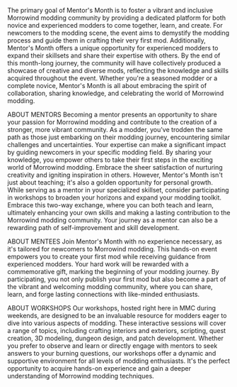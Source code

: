 
The primary goal of Mentor's Month is to foster a vibrant and inclusive Morrowind modding community by providing a dedicated platform for both novice and experienced modders to come together, learn, and create. For newcomers to the modding scene, the event aims to demystify the modding process and guide them in crafting their very first mod. Additionally, Mentor's Month offers a unique opportunity for experienced modders to expand their skillsets and share their expertise with others. By the end of this month-long journey, the community will have collectively produced a showcase of creative and diverse mods, reflecting the knowledge and skills acquired throughout the event. Whether you're a seasoned modder or a complete novice, Mentor's Month is all about embracing the spirit of collaboration, sharing knowledge, and celebrating the world of Morrowind modding.

ABOUT MENTORS
Becoming a mentor presents an opportunity to share your passion for Morrowind modding and contribute to the creation of a stronger, more vibrant community.
As a modder, you've trodden the same path as those just embarking on their modding journey, encountering similar challenges and uncertainties.
Your expertise can make a significant impact by guiding newcomers in your specific modding field. By sharing your knowledge, you empower others to take their first steps in the exciting world of Morrowind modding.
Embrace the sheer satisfaction of nurturing creativity and igniting inspiration in others.
However, Mentor's Month isn't just about teaching; it's also a golden opportunity for personal growth. While serving as a mentor in your specialized skillset, consider participating in workshops to broaden your horizons and expand your modding toolkit. Embrace this two-way exchange, where you can both teach and learn, ultimately enhancing your own skills and making a lasting contribution to the Morrowind modding community. Your journey as a mentor can also be a rewarding path of self-improvement and skill development.

ABOUT MENTEES
Join Mentor's Month with no experience necessary, as it's tailored for newcomers to Morrowind modding. This hands-on event empowers you to create your first mod while receiving guidance from experienced modders. Your hard work will be rewarded with a commemorative gift, marking the beginning of your modding journey. By participating, you not only publish your first mod but also become a part of the vibrant and welcoming modding community, where you can share, learn, and forge lasting connections with like-minded enthusiasts.

ABOUT WORKSHOPS
Our workshops, hosted right here in MMC during weekends, are designed to be an invaluable resource for modders eager to dive into various aspects of modding. These interactive sessions will cover a range of topics, including crafting interiors and exteriors, scripting, quest creation, 3D modeling, dungeon design, and patch development. Whether you prefer to observe and learn or directly engage with mentors to seek answers to your burning questions, our workshops offer a dynamic and supportive environment for all levels of modding enthusiasts. It's the perfect opportunity to acquire hands-on experience and gain a deeper understanding of Morrowind modding techniques.
